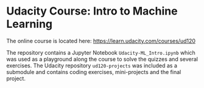 # Udacity Course: Intro to Machine Learning

The online course is located here: <https://learn.udacity.com/courses/ud120>

The repository contains a Jupyter Notebook `Udacity-ML_Intro.ipynb` which was used as a playground along the course to solve the quizzes and several exercises.
The Udacity repository `ud120-projects` was included as a submodule and contains coding exercises, mini-projects and the final project. 